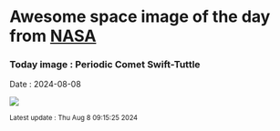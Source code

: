 
# Awesome space image of the day from [NASA](https://api.nasa.gov/)

### Today image : Periodic Comet Swift-Tuttle
Date : 2024-08-08

![](https://apod.nasa.gov/apod/image/2408/Rhemann799_109P_24_11_92_1100px.jpg)

<small>Latest update : Thu Aug  8 09:15:25 2024</small>
        